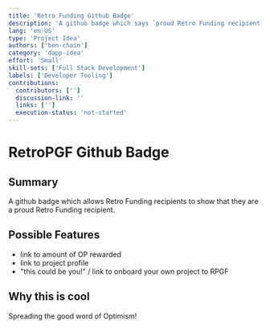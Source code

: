 ```yaml
---
title: 'Retro Funding Github Badge'
description: 'A github badge which says `proud Retro Funding recipient` or the like, and displays some basic information about the project and Retro Funding in general.'
lang: 'en-US'
type: 'Project Idea'
authors: ['ben-chain']
category: 'dapp-idea'
effort: 'Small'
skill-sets: ['Full Stack Development']
labels: ['Developer Tooling']
contributions:
  contributors: ['']
  discussion-link: ''
  links: ['']
  execution-status: 'not-started'
---
```


# RetroPGF Github Badge

## Summary

A github badge which allows Retro Funding recipients to show that they are a proud Retro Funding recipient.

## Possible Features

- link to amount of OP rewarded
- link to project profile
- "this could be you!" / link to onboard your own project to RPGF

## Why this is cool

Spreading the good word of Optimism!
